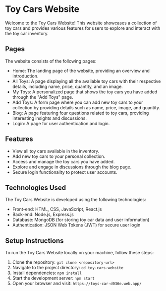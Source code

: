# Toy Cars Website

Welcome to the Toy Cars Website! This website showcases a collection of toy cars and provides various features for users to explore and interact with the toy car inventory.

## Pages

The website consists of the following pages:

- Home: The landing page of the website, providing an overview and introduction.
- All Toys: A page displaying all the available toy cars with their respective details, including name, price, quantity, and an image.
- My Toys: A personalized page that shows the toy cars you have added through the "Add Toys" page.
- Add Toys: A form page where you can add new toy cars to your collection by providing details such as name, price, image, and quantity.
- Blog: A page featuring four questions related to toy cars, providing interesting insights and discussions.
- Login: A page for user authentication and login.

## Features

- View all toy cars available in the inventory.
- Add new toy cars to your personal collection.
- Access and manage the toy cars you have added.
- Explore and engage in discussions through the blog page.
- Secure login functionality to protect user accounts.

## Technologies Used

The Toy Cars Website is developed using the following technologies:

- Front-end: HTML, CSS, JavaScript, React.js
- Back-end: Node.js, Express.js
- Database: MongoDB (for storing toy car data and user information)
- Authentication: JSON Web Tokens (JWT) for secure user login

## Setup Instructions

To run the Toy Cars Website locally on your machine, follow these steps:

1. Clone the repository: `git clone <repository-url>`
2. Navigate to the project directory: `cd toy-cars-website`
3. Install dependencies: `npm install`
4. Start the development server: `npm start`
5. Open your browser and visit: `https://toys-car-d036e.web.app/`

